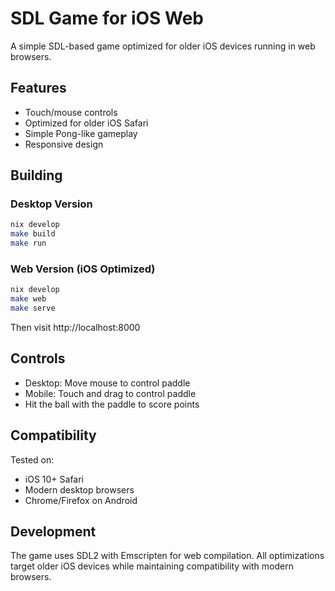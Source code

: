 # SDL Game for iOS Web

A simple SDL-based game optimized for older iOS devices running in web browsers.

## Features
- Touch/mouse controls
- Optimized for older iOS Safari
- Simple Pong-like gameplay
- Responsive design

## Building

### Desktop Version
```bash
nix develop
make build
make run
```

### Web Version (iOS Optimized)
```bash
nix develop
make web
make serve
```

Then visit http://localhost:8000

## Controls
- Desktop: Move mouse to control paddle
- Mobile: Touch and drag to control paddle
- Hit the ball with the paddle to score points

## Compatibility
Tested on:
- iOS 10+ Safari
- Modern desktop browsers
- Chrome/Firefox on Android

## Development
The game uses SDL2 with Emscripten for web compilation. All optimizations target older iOS devices while maintaining compatibility with modern browsers.
